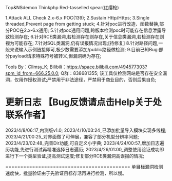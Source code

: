 Top&NSdemon Thinkphp Red-tasselled spear(红缨枪)

1.Attack ALL Check 2.x-6.x POC(139);
2.Sustain  Http/Https;
3.Single threaded,Prevent page from getting stuck;
4.针对poc进行改造、函数替换,部分POC在2.x-6.x通用;
5.针对poc通用问题,跨版本检测poc时可能存在信息泄露导致检测存在;
6.针对RCE类漏洞,若检测存在则存在,关于信息类漏洞,若检测存在则视为可能存在;
7.针对SQL类漏洞,仍有误报情况出现;[待修复]
8.针对路径问题,一般来说输入示例链接即可,极少数需要添加/public路径做检测;
9.目前已知Bug:部分payload请求特殊符号被转义,但漏洞确为存在;

Tools By：Cllmsy_K;
Bilibili：https://space.bilibili.com/494577303?spm_id_from=666.25.0.0;
Q群：838681355;
该工具仅检测网站是否存在安全漏洞，仅用作授权测试;严禁用于非法途径，严禁用于商业目的，否则后果自负;

更新日志  【Bug反馈请点击Help关于处联系作者】
==========================================
2023/4/8/06:17_内测版v1.0;
2023/4/10/03:24_已添加批量导入模块实现多线程;
2023/4/21/00:25_对界面做了可伸展，兼容了部分机型分辨率问题;
2023/4/23/02:48_完善Dir功能,可自定义小字典;
2023/4/24/00:57_增加日志遍历功能,先进行测试再精准选择日志遍历;
2023/4/26/01:00_调整使用验证成功即进行下一个类型验证,提高测试速度;修复部分RCE类漏洞高误报的情况;

==========================================
单目标漏洞检测速度快，批量验证由于先验证目标存活再进行检测，所以慢。
